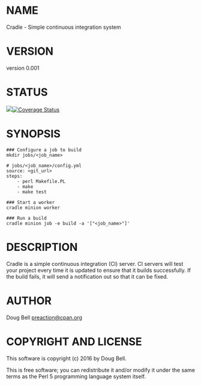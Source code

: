 # NAME

Cradle - Simple continuous integration system

# VERSION

version 0.001

# STATUS

<a href="https://travis-ci.org/preaction/Cradle"><img src="https://travis-ci.org/preaction/Cradle.svg?branch=master"></a><a href="https://coveralls.io/r/preaction/Cradle"><img src="https://coveralls.io/repos/preaction/Cradle/badge.png" alt="Coverage Status" /></a>

# SYNOPSIS

    ### Configure a job to build
    mkdir jobs/<job_name>

    # jobs/<job_name>/config.yml
    source: <git_url>
    steps:
        - perl Makefile.PL
        - make
        - make test

    ### Start a worker
    cradle minion worker

    ### Run a build
    cradle minion job -e build -a '["<job_name>"]'

# DESCRIPTION

Cradle is a simple continuous integration (CI) server. CI servers will
test your project every time it is updated to ensure that it builds
successfully.  If the build fails, it will send a notification out so
that it can be fixed.

# AUTHOR

Doug Bell <preaction@cpan.org>

# COPYRIGHT AND LICENSE

This software is copyright (c) 2016 by Doug Bell.

This is free software; you can redistribute it and/or modify it under
the same terms as the Perl 5 programming language system itself.
